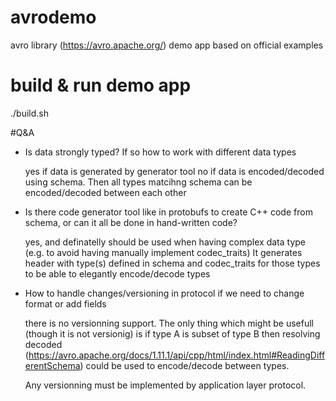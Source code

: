 # avrodemo
avro library (https://avro.apache.org/) demo app
based on official examples

# build & run demo app
./build.sh

#Q&A

- Is data strongly typed? If so how to work with different data types
  
  yes if data is generated by generator tool
  no if data is encoded/decoded using schema. Then all types matcihng schema can be encoded/decoded between each other

- Is there code generator tool like in protobufs to create C++ code from schema, or can it all be done in hand-written code?

  yes, and definatelly should be used when having complex data type (e.g. to avoid having manually implement codec_traits)
  It generates header with type(s) defined in schema and codec_traits for those types to be able to elegantly encode/decode types

- How to handle changes/versioning in protocol if we need to change format or add fields
  
  there is no versionning support.
  The only thing which might be usefull (though it is not versionig) is if type A is subset of type B
  then resolving decoded (https://avro.apache.org/docs/1.11.1/api/cpp/html/index.html#ReadingDifferentSchema)
  could be used to encode/decode between types.
  
  Any versionning must be implemented by application layer protocol.
  
